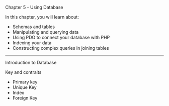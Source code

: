 Chapter 5 - Using Database

In this chapter, you will learn about:

 - Schemas and tables
 - Manipulating and querying data
 - Using PDO to connect your database with PHP
 - Indexing your data
 - Constructing complex queries in joining tables



---------------------------------------------------

Introduction to Database

Key and contraits
 - Primary key 
 - Unique Key 
 - Index
 - Foreign Key

 